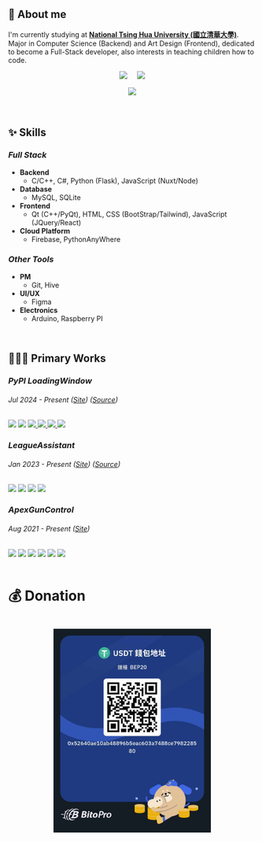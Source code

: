 ## 🙋 About me

<p>
I'm currently studying at <a href="https://www.nthu.edu.tw/"><b>National Tsing Hua University (國立清華大學)</b></a>. Major in Computer Science (Backend) and Art Design (Frontend), dedicated to become a Full-Stack developer, also interests in teaching children how to code.
</p>
<p align="center">
  <img height="144" style="border:0; outline:0; margin: auto;" src="https://github-readme-stats.vercel.app/api?username=LeeFuuChang&include_all_commits=true&count_private=true&show_icons=true&theme=dracula">
  &nbsp; &nbsp;
  <img height="144" style="border:0; outline:0; margin: auto;" src="https://github-readme-stats.vercel.app/api/top-langs/?username=LeeFuuChang&layout=compact&theme=dracula">
</p>
<p align="center">
  <img height="248" style="border:0; outline:0; margin: auto;" src="http://github-readme-streak-stats.herokuapp.com?user=LeeFuuChang&theme=dracula">
</p>

<br/>

## ✨ Skills

### *Full Stack*
- **Backend**
  - C/C++, C#, Python (Flask), JavaScript (Nuxt/Node)
- **Database**
  - MySQL, SQLite
- **Frontend**
  - Qt (C++/PyQt), HTML, CSS (BootStrap/Tailwind), JavaScript (JQuery/React)
- **Cloud Platform**
  - Firebase, PythonAnyWhere

### *Other Tools*
- **PM**
  - Git, Hive
- **UI/UX**
  - Figma
- **Electronics**
  - Arduino, Raspberry PI

<br/>

## 👨🏻‍💻 Primary Works

### *PyPI LoadingWindow*
###### Jul 2024 - Present ([Site](https://pypi.org/project/LoadingWindow/)) ([Source](https://github.com/LeeFuuChang/PyPI-LoadingWindow))
<div>
  <img src="https://img.shields.io/badge/Host-PyPI-1E90FF">
  <img src="https://img.shields.io/badge/Frontend-PyQt5-32CD32">
  <a href="https://pypi.org/project/LoadingWindow/">
    <img src="https://img.shields.io/pypi/dm/LoadingWindow?label=PyPI%20downloads">
  </a>
  <a href="http://pepy.tech/project/LoadingWindow">
    <img src="https://static.pepy.tech/badge/LoadingWindow">
  </a>
  <a href="https://pypi.org/project/LoadingWindow/">
    <img src="https://img.shields.io/pypi/v/LoadingWindow">
  </a>
  <a href="https://github.com/LeeFuuChang/PyPI-LoadingWindow/blob/main/LICENSE">
    <img src="https://img.shields.io/pypi/l/LoadingWindow">
  </a>
</div>

### *LeagueAssistant*
###### Jan 2023 - Present ([Site](https://www.leefuuchang.in/projects/LeagueAssistant)) ([Source](https://github.com/LeeFuuChang/LeagueAssistant))
<div>
  <img src="https://img.shields.io/badge/Host-PythonAnywhere-1E90FF">
  <img src="https://img.shields.io/badge/Backend-Flask-FFA500">
  <img src="https://img.shields.io/badge/Frontend-Qt, HTML, CSS, JS (JQuery)-32CD32">
  <img src="https://img.shields.io/badge/API-Riot, OPGG, QQ-8A2BE2">
</div>

### *ApexGunControl*
###### Aug 2021 - Present ([Site](https://www.leefuuchang.in/projects/ApexGunControl))
<div>
  <img src="https://img.shields.io/badge/Host-PythonAnywhere-1E90FF">
  <img src="https://img.shields.io/badge/Backend-Flask-FFA500">
  <img src="https://img.shields.io/badge/Database-SQLite3-20B2AA">
  <img src="https://img.shields.io/badge/Frontend-Qt, HTML, CSS, JS (JQuery)-32CD32">
  <img src="https://img.shields.io/badge/API-ECPay-8A2BE2">
  <img src="https://img.shields.io/badge/CV-OpenCV-0072C6">
</div>

<br/>

# 💰 Donation

<h1 align="center">
  <a>
    <img width="320" src="https://github.com/LeeFuuChang/LeeFuuChang/blob/main/donate.jpg">
  </a>
</h1>
